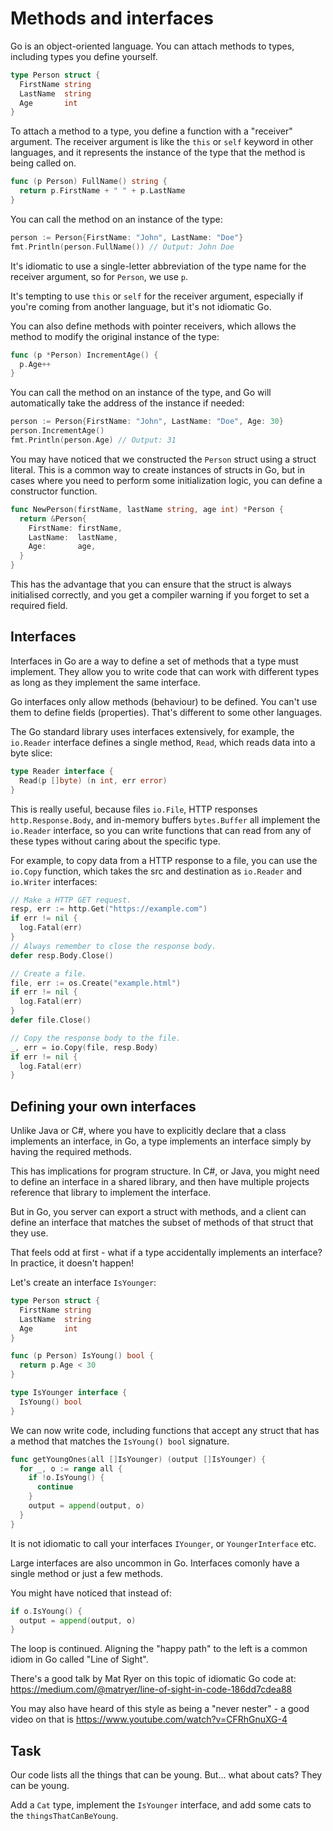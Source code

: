 # Methods and interfaces

Go is an object-oriented language. You can attach methods to types, including types you define yourself.

```go
type Person struct {
  FirstName string
  LastName  string
  Age       int
}
```

To attach a method to a type, you define a function with a "receiver" argument. The receiver argument is like the `this` or `self` keyword in other languages, and it represents the instance of the type that the method is being called on.

```go
func (p Person) FullName() string {
  return p.FirstName + " " + p.LastName
}
```

You can call the method on an instance of the type:

```go
person := Person{FirstName: "John", LastName: "Doe"}
fmt.Println(person.FullName()) // Output: John Doe
```

It's idiomatic to use a single-letter abbreviation of the type name for the receiver argument, so for `Person`, we use `p`.

It's tempting to use `this` or `self` for the receiver argument, especially if you're coming from another language, but it's not idiomatic Go.

You can also define methods with pointer receivers, which allows the method to modify the original instance of the type:

```go
func (p *Person) IncrementAge() {
  p.Age++
}
```

You can call the method on an instance of the type, and Go will automatically take the address of the instance if needed:

```go
person := Person{FirstName: "John", LastName: "Doe", Age: 30}
person.IncrementAge()
fmt.Println(person.Age) // Output: 31
```

You may have noticed that we constructed the `Person` struct using a struct literal. This is a common way to create instances of structs in Go, but in cases where you need to perform some initialization logic, you can define a constructor function.

```go
func NewPerson(firstName, lastName string, age int) *Person {
  return &Person{
    FirstName: firstName,
    LastName:  lastName,
    Age:       age,
  }
}
```

This has the advantage that you can ensure that the struct is always initialised correctly, and you get a compiler warning if you forget to set a required field.

## Interfaces

Interfaces in Go are a way to define a set of methods that a type must implement. They allow you to write code that can work with different types as long as they implement the same interface.

Go interfaces only allow methods (behaviour) to be defined. You can't use them to define fields (properties). That's different to some other languages.

The Go standard library uses interfaces extensively, for example, the `io.Reader` interface defines a single method, `Read`, which reads data into a byte slice:

```go
type Reader interface {
  Read(p []byte) (n int, err error)
}
```

This is really useful, because files `io.File`, HTTP responses `http.Response.Body`, and in-memory buffers `bytes.Buffer` all implement the `io.Reader` interface, so you can write functions that can read from any of these types without caring about the specific type.

For example, to copy data from a HTTP response to a file, you can use the `io.Copy` function, which takes the src and destination as `io.Reader` and `io.Writer` interfaces:

```go
// Make a HTTP GET request.
resp, err := http.Get("https://example.com")
if err != nil {
  log.Fatal(err)
}
// Always remember to close the response body.
defer resp.Body.Close()

// Create a file.
file, err := os.Create("example.html")
if err != nil {
  log.Fatal(err)
}
defer file.Close()

// Copy the response body to the file.
_, err = io.Copy(file, resp.Body)
if err != nil {
  log.Fatal(err)
}
```

## Defining your own interfaces

Unlike Java or C#, where you have to explicitly declare that a class implements an interface, in Go, a type implements an interface simply by having the required methods.

This has implications for program structure. In C#, or Java, you might need to define an interface in a shared library, and then have multiple projects reference that library to implement the interface.

But in Go, you server can export a struct with methods, and a client can define an interface that matches the subset of methods of that struct that they use.

That feels odd at first - what if a type accidentally implements an interface? In practice, it doesn't happen!

Let's create an interface `IsYounger`:

```go
type Person struct {
  FirstName string
  LastName  string
  Age       int
}

func (p Person) IsYoung() bool {
  return p.Age < 30
}

type IsYounger interface {
  IsYoung() bool
}
```

We can now write code, including functions that accept any struct that has a method that matches the `IsYoung() bool` signature.

```go
func getYoungOnes(all []IsYounger) (output []IsYounger) {
  for _, o := range all {
    if !o.IsYoung() {
      continue
    }
    output = append(output, o)
  }
}
```

It is not idiomatic to call your interfaces `IYounger`, or `YoungerInterface` etc.

Large interfaces are also uncommon in Go. Interfaces comonly have a single method or just a few methods.

You might have noticed that instead of:

```go
if o.IsYoung() {
  output = append(output, o)
}
```

The loop is continued. Aligning the "happy path" to the left is a common idiom in Go called "Line of Sight".

There's a good talk by Mat Ryer on this topic of idiomatic Go code at: https://medium.com/@matryer/line-of-sight-in-code-186dd7cdea88

You may also have heard of this style as being a "never nester" - a good video on that is https://www.youtube.com/watch?v=CFRhGnuXG-4

## Task

Our code lists all the things that can be young. But... what about cats? They can be young.

Add a `Cat` type, implement the `IsYounger` interface, and add some cats to the `thingsThatCanBeYoung`.
